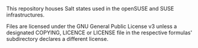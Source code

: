 This repository houses Salt states used in the openSUSE and SUSE infrastructures.

Files are licensed under the GNU General Public License v3 unless a designated COPYING, LICENCE or LICENSE file in the respective formulas' subdirectory declares a different license.
